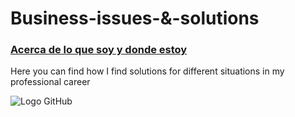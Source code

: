 # Business-issues-&-solutions

### [Acerca de lo que soy y donde estoy](https://www.youtube.com/watch?v=WbwHtW0s6B8)

Here you can find how I find solutions for different situations in my professional career 

![Logo GitHub](https://cdn.prod.website-files.com/5f5a53e153805db840dae2db/64e79ca5aff2fb7295bfddf9_github-que-es.jpg)

